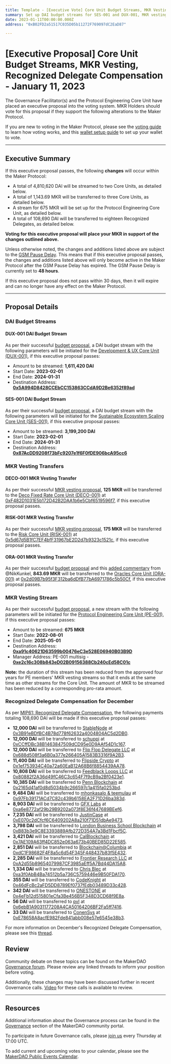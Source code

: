 ```yaml
---
title: Template - [Executive Vote] Core Unit Budget Streams, MKR Vesting, Recognized Delegate Compensation - January 11, 2023
summary: Set up DAI budget streams for SES-001 and DUX-001, MKR vesting transfers for DECO-001, RISK-001, and ORA-001, MKR vesting stream for PE-001, Recognized Delegegate compensation for December.
date: 2023-01-11T00:00:00.000Z
address: "0xB02FD2a51517C035D05b11272F769097dC2EaD87"

---
```

# [Executive Proposal] Core Unit Budget Streams, MKR Vesting, Recognized Delegate Compensation - January 11, 2023

The Governance Facilitator(s) and the Protocol Engineering Core Unit have placed an executive proposal into the voting system. MKR Holders should vote for this proposal if they support the following alterations to the Maker Protocol.

If you are new to voting in the Maker Protocol, please see the [voting guide](https://community-development.makerdao.com/en/learn/governance/how-voting-works/) to learn how voting works, and this [wallet setup guide](https://community-development.makerdao.com/en/learn/governance/voting-setup/) to set up your wallet to vote.

---

## Executive Summary

If this executive proposal passes, the following **changes** will occur within the Maker Protocol:
- A total of 4,810,620 DAI will be streamed to two Core Units, as detailed below.
- A total of 1,143.69 MKR will be transferred to three Core Units, as detailed below.
- A stream for 675 MKR will be set up for the Protocol Engineering Core Unit, as detailed below.
- A total of 108,690 DAI will be transferred to eighteen Recognized Delegates, as detailed below.

**Voting for this executive proposal will place your MKR in support of the changes outlined above.**

Unless otherwise noted, the changes and additions listed above are subject to the [GSM Pause Delay](https://manual.makerdao.com/parameter-index/core/param-gsm-pause-delay). This means that if this executive proposal passes, the changes and additions listed above will only become active in the Maker Protocol after the GSM Pause Delay has expired. The GSM Pause Delay is currently set to **48 hours**.

If this executive proposal does not pass within 30 days, then it will expire and can no longer have any effect on the Maker Protocol.

---

## Proposal Details

### DAI Budget Streams

#### DUX-001 DAI Budget Stream

As per their successful [budget proposal](https://mips.makerdao.com/mips/details/MIP40c3SP82), a DAI budget stream with the following parameters will be initiated for the [Development & UX Core Unit (DUX-001)](https://mips.makerdao.com/mips/details/MIP39c2SP18), if this executive proposal passes:

* Amount to be streamed: **1,611,420 DAI**
* Start Date: **2023-02-01**
* End Date: **2024-01-31**
* Destination Address: **[0x5A994D8428CCEbCC153863CCdA9D2Be6352f89ad](https://etherscan.io/address/0x5A994D8428CCEbCC153863CCdA9D2Be6352f89ad)**

#### SES-001 DAI Budget Stream

As per their successful [budget proposal](https://mips.makerdao.com/mips/details/MIP40c3SP87), a DAI budget stream with the following parameters will be initiated for the [Sustainable Ecosystem Scaling Core Unit (SES-001)](https://mips.makerdao.com/mips/details/MIP39c2SP10), if this executive proposal passes:

* Amount to be streamed: **3,199,200 DAI**
* Start Date: **2023-02-01**
* End Date: **2024-01-31**
* Destination Address: **[0x87AcDD9208f73bFc9207e1f6F0fDE906bcA95cc6](https://etherscan.io/address/0x87AcDD9208f73bFc9207e1f6F0fDE906bcA95cc6)**

### MKR Vesting Transfers

#### DECO-001 MKR Vesting Transfer

As per their successful [MKR vesting proposal](https://mips.makerdao.com/mips/details/MIP40c3SP36), **125 MKR** will be transferred to the [Deco Fixed Rate Core Unit (DECO-001)](https://mips.makerdao.com/mips/details/MIP39c2SP23) at [0xF482D1031E5b172D42B2DAA1b6e5Cbf6519596f7](https://etherscan.io/address/0xF482D1031E5b172D42B2DAA1b6e5Cbf6519596f7), if this executive proposal passes.

#### RISK-001 MKR Vesting Transfer

As per their successful [MKR vesting proposal](https://mips.makerdao.com/mips/details/MIP40c3SP25), **175 MKR** will be transferred to the [Risk Core Unit (RISK-001)](https://mips.makerdao.com/mips/details/MIP39c2SP35) at [0x5d67d5B1fC7EF4bfF31967bE2D2d7b9323c1521c](https://etherscan.io/address/0x5d67d5B1fC7EF4bfF31967bE2D2d7b9323c1521c), if this executive proposal passes.

#### ORA-001 MKR Vesting Transfer

As per their successful [budget proposal](https://mips.makerdao.com/mips/details/MIP40c3SP75) and this [added commentary](https://forum.makerdao.com/t/mip40c3-sp75-modify-oracles-core-unit-budget-ora-001/16397) from @NikKunkel, **843.69 MKR** will be transferred to the [Oracles Core Unit (ORA-001)](https://mips.makerdao.com/mips/details/MIP39c2SP13) at [0x2d09B7b95f3F312ba6dDfB77bA6971786c5b50Cf](https://etherscan.io/address/0x2d09B7b95f3F312ba6dDfB77bA6971786c5b50Cf), if this executive proposal passes.

### MKR Vesting Stream

As per their successful [budget proposal](https://mips.makerdao.com/mips/details/MIP40c3SP7#mkr-vesting), a new stream with the following parameters will be initiated for the [Protocol Engineering Core Unit (PE-001)](https://mips.makerdao.com/mips/details/MIP39c2SP7), if this  executive proposal passes:

* Amount to be streamed: **675 MKR**
* Start Date: **2022-08-01**
* End Date: **2025-05-01**
* Destination Address: **[0xa91c40621D63599b00476eC3e528E06940B03B9D](https://etherscan.io/address/0xa91c40621D63599b00476eC3e528E06940B03B9D)**
* Manager Address: PE-001 multisig - **[0xe2c16c308b843eD02B09156388Cb240cEd58C01c](https://etherscan.io/address/0xe2c16c308b843eD02B09156388Cb240cEd58C01c)**

**Note:** the duration of this stream has been reduced from the approved four years for PE members' MKR vesting streams so that it ends at the same time as other streams for the Core Unit. The amount of MKR to be streamed has been reduced by a corresponding pro-rata amount.

### Recognized Delegate Compensation for December

As per [MIP61: Recognized Delegate Compensation](https://mips.makerdao.com/mips/details/MIP61), the following payments totaling 108,690 DAI will be made if this executive proposal passes:

* **12,000 DAI** will be transferred to [StableNode](https://vote.makerdao.com/address/0x8804d391472126da56b9a560aef6c6d5aaa7607b#delegate-credentials) at [0x3B91eBDfBC4B78d778f62632a4004804AC5d2DB0](https://etherscan.io/address/0x3B91eBDfBC4B78d778f62632a4004804AC5d2DB0).
* **12,000 DAI** will be transferred to [schuppi](https://vote.makerdao.com/address/0xb4b82978fce6d26a22dea7e653bb9ce8e14f8056) at [0xCCffDBc38B1463847509dCD95e0D9AAf54D1c167](https://etherscan.io/address/0xCCffDBc38B1463847509dCD95e0D9AAf54D1c167).
* **12,000 DAI** will be transferred to [Flip Flop Delegate LLC](https://vote.makerdao.com/address/0x0f4be9f208c552a6b04d9a1222f385785f95beaa) at [0x688d508f3a6B0a377e266405A1583B3316f9A2B3](https://etherscan.io/address/0x688d508f3a6B0a377e266405A1583B3316f9A2B3).
* **11,400 DAI** will be transferred to [Flipside Crypto](https://vote.makerdao.com/address/0x84b05b0a30b6ae620f393d1037f217e607ad1b96) at [0x1ef753934C40a72a60EaB12A68B6f8854439AA78](https://etherscan.io/address/0x1ef753934C40a72a60EaB12A68B6f8854439AA78).
* **10,808 DAI** will be transferred to [Feedblack Loops LLC](https://vote.makerdao.com/address/0x92e1ca8b69a44bb17afa92838da68fc41f12250a) at [0x80882f2A36d49fC46C3c654F7f9cB9a2Bf0423e1](https://etherscan.io/address/0x80882f2A36d49fC46C3c654F7f9cB9a2Bf0423e1).
* **10,385 DAI** will be transferred to [Penn Blockchain](https://vote.makerdao.com/address/0x7ddb50a5b15aea7e7cf9ac8e55a7f9fd9d05ecc6) at [0x2165d41af0d8d5034b9c266597c1a415fa0253bd](https://etherscan.io/address/0x2165d41af0d8d5034b9c266597c1a415fa0253bd).
* **9,484 DAI** will be transferred to [mhonkasalo & teemulau](https://vote.makerdao.com/address/0xaa19f47e6acb02df88efa9f023f2a38412069902) at [0x97Fb39171ACd7C82c439b6158EA2F71D26ba383d](https://etherscan.io/address/0x97Fb39171ACd7C82c439b6158EA2F71D26ba383d).
* **8,903 DAI** will be transferred to [GFX Labs](https://vote.makerdao.com/address/0x869147940842bb1aa4c40e60c5e583f4911f2e02) at [0xa6e8772af29b29B9202a073f8E36f447689BEef6](https://etherscan.io/address/0xa6e8772af29b29B9202a073f8E36f447689BEef6).
* **7,235 DAI** will be transferred to [JustinCase](https://vote.makerdao.com/address/0x4e324f2327fa3e567d802ddcf655f7188eb62754) at [0xE070c2dCfcf6C6409202A8a210f71D51dbAe9473](https://etherscan.io/address/0xE070c2dCfcf6C6409202A8a210f71D51dbAe9473).
* **3,798 DAI** will be transferred to [London Business School Blockchain](https://vote.makerdao.com/address/0xf1792852bf860b4ef84a2869df1550bc80ec0ab7) at [0xB83b3e9C8E3393889Afb272D354A7a3Bd1Fbcf5C](https://etherscan.io/address/0xB83b3e9C8E3393889Afb272D354A7a3Bd1Fbcf5C).
* **3,421 DAI** will be transferred to [CalBlockchain](https://vote.makerdao.com/address/0x8f5b93378d59e35799573530a9860597e14b7178) at [0x7AE109A63ff4DC852e063a673b40BED85D22E585](https://etherscan.io/address/0x7AE109A63ff4DC852e063a673b40BED85D22E585).
* **2,851 DAI** will be transferred to [Blockchain@Columbia](https://vote.makerdao.com/address/0xb8df77c3bd57761bd0c55d2f873d3aa89b3da8b7) at [0xdC1F98682F4F8a5c6d54F345F448437b83f5E432](https://etherscan.io/address/0xdC1F98682F4F8a5c6d54F345F448437b83f5E432).
* **2,285 DAI** will be transferred to [Frontier Research LLC](https://vote.makerdao.com/address/0x316090e23cc44e70245ba9846404413aca2df16f) at [0xA2d55b89654079987CF3985aEff5A7Bd44DA15A8](https://etherscan.io/address/0xA2d55b89654079987CF3985aEff5A7Bd44DA15A8).
* **1,334 DAI** will be transferred to [Chris Blec](https://vote.makerdao.com/address/0x2c511d932c5a6fe4071262d49bfc018cfbaaa1f5) at [0xa3f0AbB4Ba74512b5a736C5759446e9B50FDA170](https://etherscan.io/address/0xa3f0AbB4Ba74512b5a736C5759446e9B50FDA170).
* **355 DAI** will be transferred to [CodeKnight](https://vote.makerdao.com/address/0xe89f973a19cd76c3e5e236062668e43042176638) at [0x46dFcBc2aFD5DD8789Ef0737fEdb03489D33c428](https://etherscan.io/address/0x46dFcBc2aFD5DD8789Ef0737fEdb03489D33c428).
* **342 DAI** will be transferred to [ONESTONE](https://vote.makerdao.com/address/0x9301f3bb7a71ab4d46b17bd1f8254142fa8f26ad) at [0x4eFb12d515801eCfa3Be456B5F348D3CD68f9E8a](https://etherscan.io/address/0x4eFb12d515801eCfa3Be456B5F348D3CD68f9E8a).
* **56 DAI** will be transferred to [pvl](https://vote.makerdao.com/address/0xd9d00c42bed99a6d3a0f2902c640bccceecf6c29) at [0x6ebB1A9031177208A4CA50164206BF2Fa5ff7416](https://etherscan.io/address/0x6ebB1A9031177208A4CA50164206BF2Fa5ff7416).
* **33 DAI** will be transferred to [ConenSys](https://vote.makerdao.com/address/0x40f784b16b2d405efd4e9eb7d0663398d7d886fb) at [0xE78658A8acfE982Fde841abb008e57e6545e38b3](https://etherscan.io/address/0xE78658A8acfE982Fde841abb008e57e6545e38b3).

For more information on December's Recognized Delegate Compensation, please see this [thread](https://forum.makerdao.com/t/recognized-delegate-compensation-december-2022/19313).

## Review

Community debate on these topics can be found on the MakerDAO [Governance forum](https://forum.makerdao.com/). Please review any linked threads to inform your position before voting.

Additionally, these changes may have been discussed further in recent Governance calls. [Video](https://www.youtube.com/playlist?list=PLLzkWCj8ywWNq5-90-Id6VPSsrk4OWVan) for these calls is available to review.

---

## Resources

Additional information about the Governance process can be found in the [Governance](https://community-development.makerdao.com/en/learn/governance) section of the MakerDAO community portal.

To participate in future Governance calls, please [join us](https://github.com/makerdao/community/tree/master/governance/governance-and-risk-meetings) every Thursday at 17:00 UTC.

To add current and upcoming votes to your calendar, please see the [MakerDAO Public Events Calendar](https://calendar.google.com/calendar/embed?src=makerdao.com_3efhm2ghipksegl009ktniomdk%40group.calendar.google.com&ctz=UTC&mode=week&showCalendars=0&showPrint=0).
